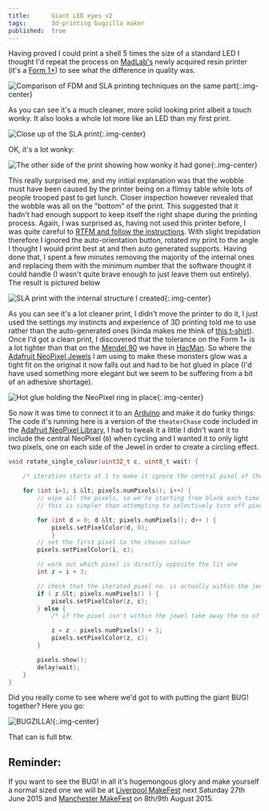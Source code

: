 ```yaml
---
title:      Giant LED eyes v2
tags:       3d-printing bugzilla maker
published:  true
---
```


Having proved I could print a shell 5 times the size of a standard LED I thought I'd repeat the process on [MadLab's](http://madlab.org.uk) newly acquired resin printer (it's a [Form 1+](http://formlabs.com/products/form-1-plus/)) to see what the difference in quality was.

![Comparison of FDM and SLA printing techniques on the same part](/assets/2015-06-21-fdm-sla.jpg){:.img-center}

As you can see it's a much cleaner, more solid looking print albeit a touch wonky. It also looks a whole lot more like an LED than my first print.

![Close up of the SLA print](/assets/2015-06-21-sla-closeup.jpg){:.img-center}

OK, it's a lot wonky:

![The other side of the print showing how wonky it had gone](/assets/2015-06-21-sla-wonky.jpg){:.img-center}

This really surprised me, and my initial explanation was that the wobble must have been caused by the printer being on a flimsy table while lots of people trooped past to get lunch. Closer inspection however revealed that the wobble was all on the "bottom" of the print. This suggested that it hadn't had enough support to keep itself the right shape during the printing process. Again, I was surprised as, having not used this printer before, I was quite careful to [RTFM and follow the instructions](http://formlabs.com/support/guide/). With slight trepidation therefore I ignored the auto-orientation button, rotated my print to the angle I thought I would print best at and then auto generated supports. Having done that, I spent a few minutes removing the majority of the internal ones and replacing them with the minimum number that the software thought it could handle (I wasn't quite brave enough to just leave them out entirely). The result is pictured below

![SLA print with the internal structure I created](/assets/2015-06-21-internal-structure.jpg){:.img-center}

As you can see it's a lot cleaner print, I didn't move the printer to do it, I just used the settings my instincts and experience of 3D printing told me to use rather than the auto-generated ones (kinda makes me think of [this t-shirt](http://teespring.com/autorouter)). Once I'd got a clean print, I discovered that the tolerance on the Form 1+ is a lot tighter than that on the [Mendel 90](http://reprap.org/wiki/Mendel90) we have in [HacMan](http://hacman.org.uk). So where the [Adafruit NeoPixel Jewels](http://shop.pimoroni.com/products/adafruit-neopixel-jewel-7-x-ws2812-5050-rgb-led-with-integrated-drivers) I am using to make these monsters glow was a tight fit on the original it now falls out and had to be hot glued in place (I'd have used something more elegant but we seem to be suffering from a bit of an adhesive shortage).

![Hot glue holding the NeoPixel ring in place](/assets/2015-06-21-neopixel-hot-glue.jpg){:.img-center}

So now it was time to connect it to an [Arduino](http://www.arduino.cc/) and make it do funky things:  The code it's running here is a version of the `theaterChase` code included in the [Adafruit NeoPixel Library](https://github.com/adafruit/Adafruit_NeoPixel), I had to tweak it a little I didn't want it to include the central NeoPixel (`0`) when cycling and I wanted it to only light two pixels, one on each side of the Jewel in order to create a circling effect.

```c
void rotate_single_colour(uint32_t c, uint8_t wait) {

    /* iteration starts at 1 to make it ignore the central pixel of the jewel. */

    for (int i=1; i &lt; pixels.numPixels(); i++) {
        // wipe all the pixels, so we're starting from blank each time.
        // this is simpler than attempting to selectively turn off pixels

        for (int d = 0; d &lt; pixels.numPixels(); d++ ) {
            pixels.setPixelColor(d, 0);
            }
        // set the first pixel to the chosen colour
        pixels.setPixelColor(i, c);

        // work out which pixel is directly opposite the lit one
        int z = i + 3;

        // check that the iterated pixel no. is actually within the jewel
        if ( z &lt; pixels.numPixels() ) {
            pixels.setPixelColor(z, c);
        } else {
            /* if the pixel isn't within the jewel take away the no of pixels then add 1 to compensate for the fact that 0 isn't being used. */

            z = z - pixels.numPixels() + 1;
            pixels.setPixelColor(z, c);
        }

        pixels.show();
        delay(wait);
    }
}
```

Did you really come to see where we'd got to with putting the giant BUG! together? Here you go:

![BUGZILLA!](/assets/2015-06-21-bugzilla-assembly.jpg){:.img-center}

That can is full btw.

## Reminder:

If you want to see the BUG! in all it's hugemongous glory and make yourself a normal sized one we will be at [Liverpool MakeFest](https://lpoolmakefest.wordpress.com/) next Saturday 27th June 2015 and [Manchester MakeFest](http://www.mosi.org.uk/whats-on/makefest.aspx) on 8th/9th August 2015.
